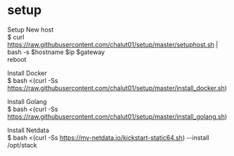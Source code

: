 # setup
Setup New host <br>
$ curl https://raw.githubusercontent.com/chalut01/setup/master/setuphost.sh | bash -s $hostname $ip $gateway <br>
reboot


Install Docker <br>
$ bash <(curl -Ss https://raw.githubusercontent.com/chalut01/setup/master/install_docker.sh)<br>

Install Golang <br>
$ bash <(curl -Ss https://raw.githubusercontent.com/chalut01/setup/master/install_golang.sh)<br>

Install Netdata <br>
$ bash <(curl -Ss https://my-netdata.io/kickstart-static64.sh) --install /opt/stack
